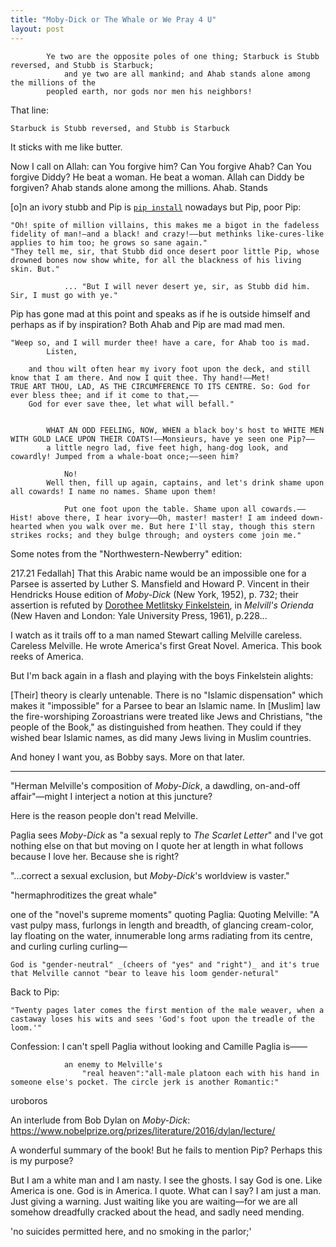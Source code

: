 ```yaml
---
title: "Moby-Dick or The Whale or We Pray 4 U"
layout: post
---
```

			Ye two are the opposite poles of one thing; Starbuck is Stubb reversed, and Stubb is Starbuck;
				and ye two are all mankind; and Ahab stands alone among the millions of the
			peopled earth, nor gods nor men his neighbors!

That line:

    Starbuck is Stubb reversed, and Stubb is Starbuck

It sticks with me like butter.

Now I call on Allah: can You forgive him? Can You forgive Ahab? Can You forgive Diddy? He beat a woman. He beat a woman. Allah can Diddy be forgiven?
Ahab stands alone among the millions. Ahab. Stands

[o]n an ivory stubb and Pip is [`pip install`](https://pip.pypa.io/en/stable/installation/) nowadays but Pip, poor Pip:

	"Oh! spite of million villains, this makes me a bigot in the fadeless fidelity of man!—and a black! and crazy!——but methinks like-cures-like applies to him too; he grows so sane again."
	"They tell me, sir, that Stubb did once desert poor little Pip, whose drowned bones now show white, for all the blackness of his living skin. But."
			
				... "But I will never desert ye, sir, as Stubb did him. Sir, I must go with ye."

Pip has gone mad at this point and speaks as if he is outside himself and perhaps as if by inspiration? Both Ahab and Pip are mad mad men.

	"Weep so, and I will murder thee! have a care, for Ahab too is mad.
			Listen,

		and thou wilt often hear my ivory foot upon the deck, and still know that I am there. And now I quit thee. Thy hand!——Met!
	TRUE ART THOU, LAD, AS THE CIRCUMFERENCE TO ITS CENTRE. So: God for ever bless thee; and if it come to that,——
		God for ever save thee, let what will befall."


			WHAT AN ODD FEELING, NOW, WHEN a black boy's host to WHITE MEN WITH GOLD LACE UPON THEIR COATS!——Monsieurs, have ye seen one Pip?——
			a little negro lad, five feet high, hang-dog look, and cowardly! Jumped from a whale-boat once;——seen him?

				No!
			Well then, fill up again, captains, and let's drink shame upon all cowards! I name no names. Shame upon them!

				Put one foot upon the table. Shame upon all cowards.——Hist! above there, I hear ivory——Oh, master! master! I am indeed down-hearted when you walk over me. But here I'll stay, though this stern strikes rocks; and they bulge through; and oysters come join me."

Some notes from the "Northwestern-Newberry" edition:
		
217.21 Fedallah] That this Arabic name would be an impossible one for a Parsee is asserted by Luther S. Mansfield  and Howard P. Vincent in their Hendricks House edition of _Moby-Dick_ (New York, 1952), p. 732; their assertion is refuted by [Dorothee Metlitsky Finkelstein](https://wheelercolumn.berkeley.edu/2020/05/01/professor-dorothee-finkelstein/), in _Melvill's Orienda_ (New Haven and London: Yale University Press, 1961), p.228...


I watch as it trails off to a man named Stewart calling Melville careless. Careless Melville. He wrote America's first Great Novel. America. This book reeks of America.

But I'm back again in a flash and playing with the boys Finkelstein alights:

[Their] theory is clearly untenable. There is no "Islamic dispensation" which makes it "impossible" for a Parsee to bear an Islamic name. In [Muslim] law the fire-worshiping Zoroastrians were treated like Jews and Christians, "the people of the Book," as distinguished from heathen. They could if they wished bear Islamic names, as did many Jews living in Muslim countries.

And honey I want you, as Bobby says. More on that later.

<hr>

"Herman Melville's composition of _Moby-Dick_, a dawdling, on-and-off affair"<span>&mdash;</span>might I interject a notion at this juncture?

Here is the reason people don't read Melville.

Paglia sees _Moby-Dick_ as "a sexual reply to _The Scarlet Letter_" and I've got nothing else on that but moving on
		I quote her at length in what follows because I love her. Because she is right?

"...correct a sexual exclusion, but _Moby-Dick_'s worldview is vaster."

"hermaphroditizes the great whale"

one of the "novel's supreme moments" quoting Paglia:
Quoting Melville:
    "A vast pulpy mass, furlongs in length and breadth, of glancing cream-color, lay floating on the water, innumerable long arms radiating from its centre, and curling curling curling<span>&mdash;</span>

    God is "gender-neutral" _(cheers of "yes" and "right")_ and it's true that Melville cannot "bear to leave his loom gender-netural"

Back to Pip:

	"Twenty pages later comes the first mention of the male weaver, when a castaway loses his wits and sees 'God's foot upon the treadle of the loom.'"

Confession: I can't spell Paglia without looking and Camille Paglia is——

				an enemy to Melville's
					"real heaven":"all-male platoon each with his hand in someone else's pocket. The circle jerk is another Romantic:"

uroboros

An interlude from Bob Dylan on _Moby-Dick_: https://www.nobelprize.org/prizes/literature/2016/dylan/lecture/

A wonderful summary of the book! But he fails to mention Pip? Perhaps this is my purpose?

But I am a white man and I am nasty. I see the ghosts. I say God is one. Like America is one. God is in America. I quote. What can I say? I am just a man. Just giving a warning. Just waiting like you are waiting—for we are all somehow dreadfully cracked about the head, and sadly need mending.

'no suicides permitted here, and no smoking in the parlor;'
